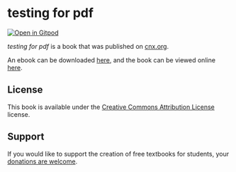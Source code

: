 # testing for pdf

[![Open in Gitpod](https://gitpod.io/button/open-in-gitpod.svg)](https://gitpod.io/from-referrer/)

_testing for pdf_ is a book that was published on [cnx.org](https://cnx.org/).

An ebook can be downloaded [here](https://github.com/cnx-user-books/cnxbook-testing-for-pdf/releases/latest), and the book can be viewed online [here](https://github.com/cnx-user-books/cnxbook-testing-for-pdf/releases/latest).

## License
This book is available under the [Creative Commons Attribution License](./LICENSE) license.

## Support
If you would like to support the creation of free textbooks for students, your [donations are welcome](https://riceconnect.rice.edu/donation/support-openstax-banner).

